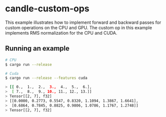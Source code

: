 # candle-custom-ops

This example illustrates how to implement forward and backward passes for custom operations on the CPU and GPU.
The custom op in this example implements RMS normalization for the CPU and CUDA.

## Running an example

```bash
# CPU
$ cargo run --release

# Cuda
$ cargo run --release --features cuda

> [[ 0.,  1.,  2.,  3.,  4.,  5.,  6.],
>  [ 7.,  8.,  9., 10., 11., 12., 13.]]
> Tensor[[2, 7], f32]
> [[0.0000, 0.2773, 0.5547, 0.8320, 1.1094, 1.3867, 1.6641],
>  [0.6864, 0.7845, 0.8825, 0.9806, 1.0786, 1.1767, 1.2748]]
> Tensor[[2, 7], f32]
```